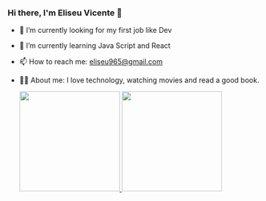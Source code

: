 ### Hi there, I'm Eliseu Vicente 👋

- 🔭 I’m currently looking for my first job like Dev
- 🌱 I’m currently learning Java Script and React
- 📫 How to reach me: eliseu965@gmail.com
- 🧑🏻 About me: I love technology, watching movies and read a good book.

  <div>
    <a href="github.com/EliseuVicente">
      <img height="200em" src="https://github-readme-stats.vercel.app/api?username=EliseuVicente&show_icons=true&theme=minimal&include_all_commits=true&count_private=true"/>
      <img height="200em" src="https://github-readme-stats.vercel.app/api/top-langs/?username=EliseuVicente&layout-compact&langs_count-16&theme=minimal"/>
  </div>

